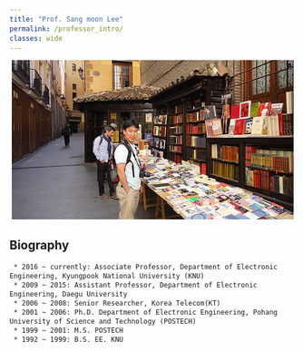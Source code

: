 ```yaml
---
title: "Prof. Sang moon Lee"
permalink: /professor_intro/
classes: wide
---
```


<p align="center"><img src="/assets/images/professor.jpg"></p>

## Biography

     * 2016 ~ currently: Associate Professor, Department of Electronic Engineering, Kyungpook National University (KNU)
     * 2009 ~ 2015: Assistant Professor, Department of Electronic Engineering, Daegu University
     * 2006 ~ 2008: Senior Researcher, Korea Telecom(KT)
     * 2001 ~ 2006: Ph.D. Department of Electronic Engineering, Pohang University of Science and Technology (POSTECH)
     * 1999 ~ 2001: M.S. POSTECH
     * 1992 ~ 1999: B.S. EE. KNU
